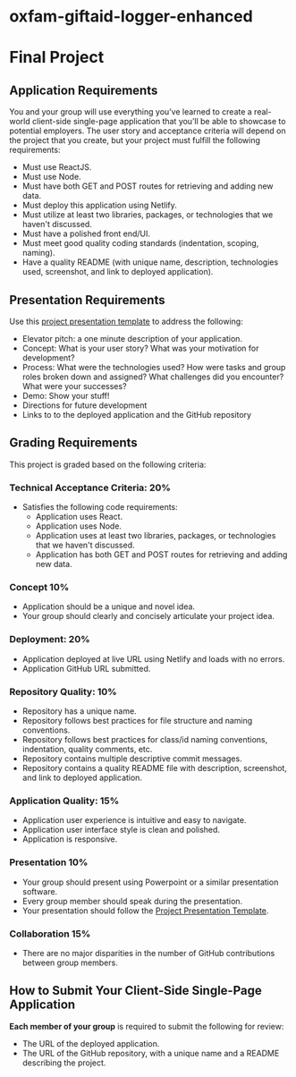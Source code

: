 # oxfam-giftaid-logger-enhanced

# Final Project
## Application Requirements
You and your group will use everything you’ve learned to create a real-world client-side single-page application that you’ll be able to showcase to potential employers. The user story and acceptance criteria will depend on the project that you create, but your project must fulfill the following requirements:
* Must use ReactJS.
* Must use Node.
* Must have both GET and POST routes for retrieving and adding new data.
* Must deploy this application using Netlify.
* Must utilize at least two libraries, packages, or technologies that we haven't discussed.
* Must have a polished front end/UI.
* Must meet good quality coding standards (indentation, scoping, naming).
* Have a quality README (with unique name, description, technologies used, screenshot, and link to deployed application).
## Presentation Requirements
Use this [project presentation template](https://docs.google.com/presentation/d/1_u8TKy5zW5UlrVQVnyDEZ0unGI2tjQPDEpA0FNuBKAw/edit?usp=sharing) to address the following:
* Elevator pitch: a one minute description of your application.
* Concept: What is your user story? What was your motivation for development?
* Process: What were the technologies used? How were tasks and group roles broken down and assigned? What challenges did you encounter? What were your successes?
* Demo: Show your stuff!
* Directions for future development
* Links to to the deployed application and the GitHub repository
## Grading Requirements
This project is graded based on the following criteria:
### Technical Acceptance Criteria: 20%
* Satisfies the following code requirements:
  * Application uses React.
  * Application uses Node.
  * Application uses at least two libraries, packages, or technologies that we haven't discussed.
  * Application has both GET and POST routes for retrieving and adding new data.
### Concept 10%
* Application should be a unique and novel idea.
* Your group should clearly and concisely articulate your project idea.
### Deployment: 20%
* Application deployed at live URL using Netlify and loads with no errors.
* Application GitHub URL submitted.
### Repository Quality: 10%
* Repository has a unique name.
* Repository follows best practices for file structure and naming conventions.
* Repository follows best practices for class/id naming conventions, indentation, quality comments, etc.
* Repository contains multiple descriptive commit messages.
* Repository contains a quality README file with description, screenshot, and link to deployed application.
### Application Quality: 15%
* Application user experience is intuitive and easy to navigate.
* Application user interface style is clean and polished.
* Application is responsive.
### Presentation 10%
* Your group should present using Powerpoint or a similar presentation software.
* Every group member should speak during the presentation.
* Your presentation should follow the [Project Presentation Template](https://docs.google.com/presentation/d/10QaO9KH8HtUXj__81ve0SZcpO5DbMbqqQr4iPpbwKks/edit?usp=sharing).
### Collaboration 15%
* There are no major disparities in the number of GitHub contributions between group members.
## How to Submit Your Client-Side Single-Page Application
**Each member of your group** is required to submit the following for review:
* The URL of the deployed application.
* The URL of the GitHub repository, with a unique name and a README describing the project.

